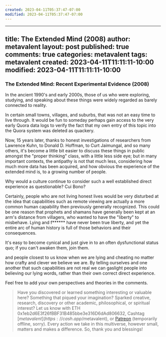 ```yaml
---
created: 2023-04-11T05:37:47-07:00
modified: 2023-04-11T05:37:47-07:00
---
```


---
title: The Extended Mind (2008)
author: metavalent
layout: post
published: true
comments: true
categories: metavalent
tags: metavalent
created: 2023-04-11T11:11:11-10:00
modified: 2023-04-11T11:11:11-10:00
---

### The Extended Mind: Recent Experimental Evidence (2008)

In the ancient 1990's and early 2000s, those of us who were exploring, studying, and speaking about these things were widely regarded as barely connected to reality. 

<!--
Especially, in highly authoritarian, conformity-overvalent, crabs-in-a-bucket managed small villages and towns wherein fifth grade teachers wielded a bizarre kind of totalitarian psychic power over what constituted right or wrong thinking in a population that would last for generations. Imagine the grotesque power that an unwell mind could exert in such a position. The people that we allowed to be the teachers of our children and the criteria that we use to make those choices are two of the most important and deterministic activities that shape a local culture, isn't it?
-->

In certain small towns, villages, and suburbs, that was not an easy time to live through. It would be fun to someday perhaps gain access to the very early Quora data logs to verify the fact that my own entry of this topic into the Quora system was deleted as quackery.

Now, 15 years later, thanks to honest investigations of researchers from Lawrence Kuhn, to Donald D. Hoffman, to Curt Jaimungal, and so many others, it's become a little bit easier to discuss these things in public amongst the "proper thinking" class, with a little less side eye; but in many important contexts, the antipathy is not that much less, considering how much more data has been acquired, and how obvious the experience of the extended mind is, to a growing number of people.

Why would a culture continue to consider such a well established direct experience as questionable? Cui Bono?

Certainly, people who are not living honest lives would be very disturbed at the idea that capabilities such as remote viewing are actually a more common human capability then previously generally recognized. This could be one reason that prophets and shamans have generally been kept at an arm's distance from villagers, who wanted to have the "liberty" to misbehave. Lying and f****** have never been true liberty, and yet the entire arc of human history is full of those behaviors and their consequences.

It's easy to become cynical and just give in to an often dysfunctional status quo; if you can't awaken them, join them.

and people closest to us know when we are lying and cheating no matter how crafty and clever we believe we are. By telling ourselves and one another that such capabilities are not real we can gaslight people into believing our lying words, rather than their own correct direct experience.

Feel free to add your own perspectives and theories in the comments.

<!-- 
Watch [Video_Title](https://youtu.be/JnA8GUtXpXY) if the embed below does not behave nicely. 

<div class="embed-container"><iframe width="560" height="315" src="https://www.youtube.com/embed/JnA8GUtXpXY" title="YouTube video player" frameborder="0" allow="accelerometer; autoplay; clipboard-write; encrypted-media; gyroscope; picture-in-picture" allowfullscreen></iframe></div>

![alt text](/assets/images/image.jpg "title")
-->

> Have you discovered or learned something interesting or valuable here? Something that piqued your imagination? Sparked creative, research, discovery or other academic, philosophical, or spiritual interest? Let us know with ETH 0x1eb2d6E3f26fBBF31B485bbe3e316D6dAd806632, Cashtag [$metavalent](https://cash.app/$metavalent), or [Patreon](https://patreon.com/) (temporarily offline, sorry). Every action we take in this multiverse, however small, matters and makes a difference. So, thank you and blessings!
